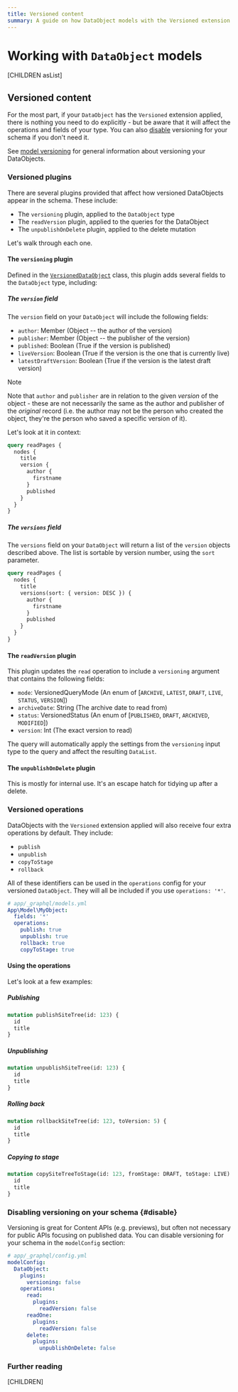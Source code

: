 ```yaml
---
title: Versioned content
summary: A guide on how DataObject models with the Versioned extension behave in GraphQL schemas
---
```


# Working with `DataObject` models

[CHILDREN asList]

## Versioned content

For the most part, if your `DataObject` has the `Versioned` extension applied, there is nothing you need to do
explicitly - but be aware that it will affect the operations and fields of your type.
You can also [disable](#disable) versioning for your schema if you don't need it.

See [model versioning](https://docs.silverstripe.org/en/developer_guides/model/versioning/#versioning) for general information about versioning your DataObjects.

### Versioned plugins

There are several plugins provided that affect how versioned DataObjects
appear in the schema. These include:

- The `versioning` plugin, applied to the `DataObject` type
- The `readVersion` plugin, applied to the queries for the DataObject
- The `unpublishOnDelete` plugin, applied to the delete mutation

Let's walk through each one.

#### The `versioning` plugin

Defined in the [`VersionedDataObject`](api:SilverStripe\GraphQL\Modules\Versioned\Plugins\VersionedDataObject) class, this plugin adds
several fields to the `DataObject` type, including:

##### The `version` field

The `version` field on your `DataObject` will include the following fields:

- `author`: Member (Object -- the author of the version)
- `publisher`: Member (Object -- the publisher of the version)
- `published`: Boolean (True if the version is published)
- `liveVersion`: Boolean (True if the version is the one that is currently live)
- `latestDraftVersion`: Boolean (True if the version is the latest draft version)

> [!NOTE]
> Note that `author` and `publisher` are in relation to the given *version* of the object - these are
> not necessarily the same as the author and publisher of the *original* record (i.e. the author may not
> be the person who created the object, they're the person who saved a specific version of it).

Let's look at it in context:

```graphql
query readPages {
  nodes {
    title
    version {
      author {
        firstname
      }
      published
    }
  }
}
```

##### The `versions` field

The `versions` field on your `DataObject` will return a list of the `version` objects described above.
The list is sortable by version number, using the `sort` parameter.

```graphql
query readPages {
  nodes {
    title
    versions(sort: { version: DESC }) {
      author {
        firstname
      }
      published
    }
  }
}
```

#### The `readVersion` plugin

This plugin updates the `read` operation to include a `versioning` argument that contains the following
fields:

- `mode`: VersionedQueryMode (An enum of [`ARCHIVE`, `LATEST`, `DRAFT`, `LIVE`, `STATUS`, `VERSION`])
- `archiveDate`: String (The archive date to read from)
- `status`: VersionedStatus (An enum of [`PUBLISHED`, `DRAFT`, `ARCHIVED`, `MODIFIED`])
- `version`: Int (The exact version to read)

The query will automatically apply the settings from the `versioning` input type to the query and affect
the resulting `DataList`.

#### The `unpublishOnDelete` plugin

This is mostly for internal use. It's an escape hatch for tidying up after a delete.

### Versioned operations

DataObjects with the `Versioned` extension applied will also receive four extra operations
by default. They include:

- `publish`
- `unpublish`
- `copyToStage`
- `rollback`

All of these identifiers can be used in the `operations` config for your versioned
`DataObject`. They will all be included if you use `operations: '*'`.

```yml
# app/_graphql/models.yml
App\Model\MyObject:
  fields: '*'
  operations:
    publish: true
    unpublish: true
    rollback: true
    copyToStage: true
```

#### Using the operations

Let's look at a few examples:

##### Publishing

```graphql
mutation publishSiteTree(id: 123) {
  id
  title
}
```

##### Unpublishing

```graphql
mutation unpublishSiteTree(id: 123) {
  id
  title
}
```

##### Rolling back

```graphql
mutation rollbackSiteTree(id: 123, toVersion: 5) {
  id
  title
}
```

##### Copying to stage

```graphql
mutation copySiteTreeToStage(id: 123, fromStage: DRAFT, toStage: LIVE) {
  id
  title
}
```

### Disabling versioning on your schema {#disable}

Versioning is great for Content APIs (e.g. previews), but often not necessary for public APIs focusing on published data.
You can disable versioning for your schema in the `modelConfig` section:

```yml
# app/_graphql/config.yml
modelConfig:
  DataObject:
    plugins:
      versioning: false
    operations:
      read:
        plugins:
          readVersion: false
      readOne:
        plugins:
          readVersion: false
      delete:
        plugins:
          unpublishOnDelete: false
```

### Further reading

[CHILDREN]
